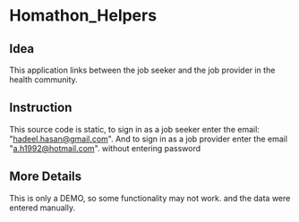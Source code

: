 # Homathon_Helpers

## Idea
This application links between the job seeker and the job provider in the health community.


## Instruction
This source code is static, to sign in as a job seeker enter the email: "hadeel.hasan@gmail.com". And to sign in as a job provider enter the email "a.h1992@hotmail.com". without entering password


## More Details 
This is only a DEMO, so some functionality may not work. and the data were entered manually.
